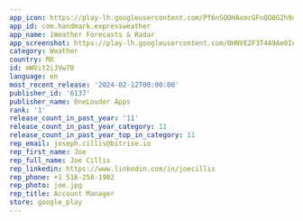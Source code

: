 ```yaml
---
app_icon: https://play-lh.googleusercontent.com/Pf6nSQOHAxmcGFnQO8G2h9qys4SRkqEM_LJaPubBbaP-ItfCv0BTV4LuHeBB6WfqeFM
app_id: com.handmark.expressweather
app_name: 1Weather Forecasts & Radar
app_screenshot: https://play-lh.googleusercontent.com/OHNVE2F3T4A9Ae0IeDU6epc4VSiGCip5MOtGNlx178Ynl0f2Dp5gE8_Jjou1Gwkhzg
category: Weather
country: MX
id: mWVit2iJVw70
language: en
most_recent_release: '2024-02-12T00:00:00'
publisher_id: '6137'
publisher_name: OneLouder Apps
rank: '1'
release_count_in_past_year: '11'
release_count_in_past_year_category: 11
release_count_in_past_year_top_in_category: 11
rep_email: joseph.cillis@bitrise.io
rep_first_name: Joe
rep_full_name: Joe Cillis
rep_linkedin: https://www.linkedin.com/in/joecillis
rep_phone: +1 518-258-1902
rep_photo: joe.jpg
rep_title: Account Manager
store: google_play
---
```

